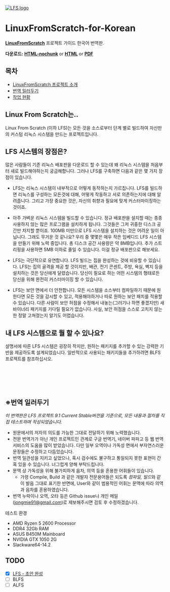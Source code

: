 [![LFS logo](http://www.linuxfromscratch.org/images/lfs-logo.png)](http://linuxfromscratch.org)
# LinuxFromScratch-for-Korean
[**LinuxFromScratch**](http://linuxfromscratch.org) 프로젝트 가이드 한국어 번역판.

**다운로드:**
[**HTML-nochunk**](https://rawcdn.githack.com/NuttyJamie/LinuxFromScratch-for-Korean/b0210a3947032bd3d8701ec7b644f8679c8ea7c2/9.1/BOOK/HTML-nochunks/LFS-BOOK.html) or 
[**HTML**](https://rawcdn.githack.com/NuttyJamie/LinuxFromScratch-for-Korean/b0210a3947032bd3d8701ec7b644f8679c8ea7c2/9.1/BOOK/HTML/index.html) or 
[**PDF**](https://github.com/NuttyJamie/LinuxFromScratch-for-Korean/raw/master/9.1/BOOK/PDF/LFS-BOOK.pdf)

## 목차 
- [LinuxFromScratch 프로젝트 소개](https://github.com/NuttyJamie/LinuxFromScratch-for-Korean#linux-from-scratch%EB%8A%94)
- [번역 일러두기](https://github.com/NuttyJamie/LinuxFromScratch-for-Korean#%EB%B2%88%EC%97%AD-%EC%9D%BC%EB%9F%AC%EB%91%90%EA%B8%B0)
- [작업 현황](https://github.com/NuttyJamie/LinuxFromScratch-for-Korean#todo)

## Linux From Scratch는..
Linux From Scratch (이하 LFS)는 모든 것을 소스로부터 단계 별로 빌드하여 자신만의 커스텀 리눅스 시스템을 만드는 프로젝트입니다.

## LFS 시스템의 장점은?
많은 사람들이 기존 리눅스 배포판을 다운로드 할 수 있는데 왜 리눅스 시스템을 처음부터 새로 빌드해야하는지 궁금해합니다. 그러나 LFS를 구축하면 다음과 같은 몇 가지 장점이 있습니다. 

- LFS는 리눅스 시스템이 내부적으로 어떻게 동작하는지 가르칩니다.
	LFS를 빌드하면 리눅스를 구성하는 모든것에 대해, 어떻게 작동하고 서로 의존하는지에 대해 알려줍니다. 그리고 가장 중요한 것은, 자신의 취향과 필요에 맞게 커스터마이징하는 것이죠.

- 아주 가벼운 리눅스 시스템을 빌드할 수 있습니다.
	정규 배포판을 설치할 때는 종종 사용하지 않는 많은 프로그램을 설치하게 됩니다. 그것들은 그저 귀중한 디스크 공간만 차지할 뿐이죠. 100MB 미만으로 LFS 시스템을 설치하는 것은 어려운 일이 아닙니다. 그래도 무거운 것 같나요? 우리 중 몇몇은 매우 작은 임베디드 LFS 시스템을 만들기 위해 노력 중입니다. 총 디스크 공간 사용량은 약 8MB입니다. 추가 스트리핑을 사용하면 5MB 이하로 줄일 수 있습니다. 이걸 정규 배포판으로 해보세요.

- LFS는 극단적으로 유연합니다.
	LFS 빌드는 집을 완성하는 것에 비유할 수 있습니다. LFS는 집의 골격을 제공 할 것이지만, 배관, 전기 콘센트, 주방, 욕실, 벽지 등을 설치하는 것은 당신에게 달렸습니다. 당신이 필요로 하는 어떤 시스템의 형태로든 당신을 위해 완전히 커스터마이징 할 수 있습니다. 

- LFS는 보안 면에서 더 안전합니다.
	모든 시스템을 소스부터 컴파일하기 때문에 원한다면 모든 것을 감시할 수 있고, 적용해야하거나 따로 원하는 보안 패치를 적용할 수 있습니다. 다른 사람이 보안 허점을 수정해서 내놓는(그러기나 하면 좋겠지만) 새 바이너리 패키지를 기다릴 필요가 없습니다. 사실, 보안 허점을 스스로 고치지 않는 한 정말 고쳐졌는지 알기도 어렵습니다.

## 내 LFS 시스템으로 뭘 할 수 있나요?
설명서에 따른 LFS 시스템은 굉장히 작지만, 원하는 패키지를 추가할 수 있는 강력한 기반을 제공하도록 설계되었습니다. 일반적으로 사용되는 패키지들을 추가하려면 BLFS 프로젝트를 참조하십시오.

<br>
<br>
<br>
<br>

## ※번역 일러두기

*이 번역판은 LFS 프로젝트 9.1 Current Stable버전을 기준으로, 모든 내용과 절차를 직접 테스트하며 작성되었습니다.*

- 원문에서의 저자의 의도를 가능한 그대로 전달하기 위해 노력했습니다. 
- 전문 번역가가 아닌 개인 프로젝트인 관계로 구글 번역기, 네이버 파파고 등 웹 번역 서비스의 도움을 많이 받았습니다. 다만 일부 오역이나 가독성 면에서 부자연스러운 문장들은 수정하고 다듬었습니다.
- 번역 일관성을 지키고 싶었으나, 혹시 검수에도 불구하고 통일되지 못한 표현이 간혹 있을 수 있습니다. 너그럽게 양해 부탁드립니다.
- 문맥 상 가독성을 위해 불가피하게 음차, 의역 등을 혼용한 어휘들이 있습니다. 
	- 가령 Compile, Build 과 같은 개발자 전문용어들은 되도록 *컴파일, 빌드*와 같이 발음 그대로 표기한 반면에, User와 같이 범용적인 어휘는 문맥에 따라 의역과 음차를 혼용하였습니다.
- 번역 누락이나 오역, 오타 등은 Github issue나 개인 메일(jongmie91@gmail.com)로 제보해주시면 검토 후 수정하겠습니다.

테스트 환경
- AMD Ryzen 5 2600 Processor
- DDR4 32Gb RAM
- ASUS B450M Mainboard
- NVIDIA GTX 1050 2G
- Slackware64-14.2 

## TODO
- [x] [LFS - 초안 완성](https://github.com/NuttyJamie/LinuxFromScratch-for-Korean/blob/master/TODO.md#table-of-contents)
- [ ] BLFS
- [ ] ALFS

